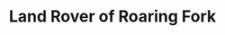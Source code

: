 ---
title: "Land Rover of Roaring Fork"
url: /glenwood-springs/land-rover-of-roaring-fork/
shop: car
---